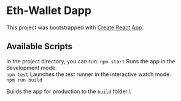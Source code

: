 # Eth-Wallet Dapp

This project was bootstrapped with [Create React App](https://github.com/facebook/create-react-app).

## Available Scripts

In the project directory, you can run:
 `npm start`
Runs the app in the development mode.\
 `npm test`
Launches the test runner in the interactive watch mode.\
 `npm run build`

Builds the app for production to the `build` folder.\
